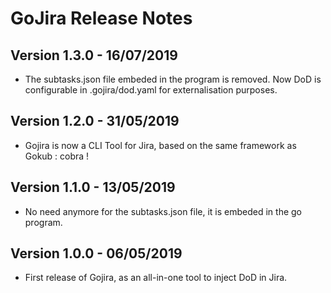 # GoJira Release Notes

## Version 1.3.0 - 16/07/2019
* The subtasks.json file embeded in the program is removed. Now DoD is configurable in .gojira/dod.yaml for externalisation purposes.

## Version 1.2.0 - 31/05/2019
* Gojira is now a CLI Tool for Jira, based on the same framework as Gokub : cobra !

## Version 1.1.0 - 13/05/2019
* No need anymore for the subtasks.json file, it is embeded in the go program.

## Version 1.0.0 - 06/05/2019
* First release of Gojira, as an all-in-one tool to inject DoD in Jira.
